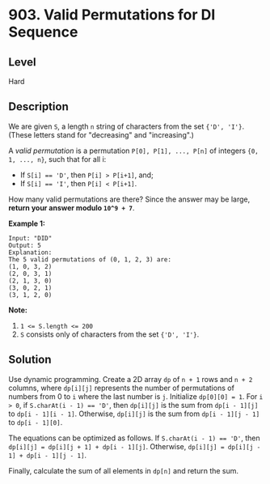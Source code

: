 # 903. Valid Permutations for DI Sequence
## Level
Hard

## Description
We are given `S`, a length `n` string of characters from the set `{'D', 'I'}`. (These letters stand for "decreasing" and "increasing".)

A *valid permutation* is a permutation `P[0], P[1], ..., P[n]` of integers `{0, 1, ..., n}`, such that for all i:

* If `S[i] == 'D'`, then `P[i] > P[i+1]`, and;
* If `S[i] == 'I'`, then `P[i] < P[i+1]`.

How many valid permutations are there? Since the answer may be large, **return your answer modulo `10^9 + 7`**.

**Example 1:**
```
Input: "DID"
Output: 5
Explanation: 
The 5 valid permutations of (0, 1, 2, 3) are:
(1, 0, 3, 2)
(2, 0, 3, 1)
(2, 1, 3, 0)
(3, 0, 2, 1)
(3, 1, 2, 0)
```

**Note:**

1. `1 <= S.length <= 200`
2. `S` consists only of characters from the set `{'D', 'I'}`.

## Solution
Use dynamic programming. Create a 2D array `dp` of `n + 1` rows and `n + 2` columns, where `dp[i][j]` represents the number of permutations of numbers from 0 to `i` where the last number is `j`. Initialize `dp[0][0] = 1`. For `i > 0`, if `S.charAt(i - 1) == 'D'`, then `dp[i][j]` is the sum from `dp[i - 1][j]` to `dp[i - 1][i - 1]`. Otherwise, `dp[i][j]` is the sum from `dp[i - 1][j - 1]` to `dp[i - 1][0]`.

The equations can be optimized as follows. If `S.charAt(i - 1) == 'D'`, then `dp[i][j] = dp[i][j + 1] + dp[i - 1][j]`. Otherwise, `dp[i][j] = dp[i][j - 1] + dp[i - 1][j - 1]`.

Finally, calculate the sum of all elements in `dp[n]` and return the sum.

